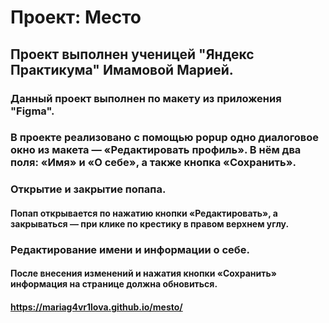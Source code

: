 # Проект: Место

## Проект выполнен ученицей "Яндекс Практикума" Имамовой Марией.
### Данный проект выполнен по макету из приложения "Figma".
### В проекте реализовано с помощью popup одно диалоговое окно из макета — «Редактировать профиль». В нём два поля: «Имя» и «О себе», а также кнопка «Сохранить».
### Открытие и закрытие попапа.
#### Попап открывается по нажатию кнопки «Редактировать», а закрываться — при клике по крестику в правом верхнем углу.
### Редактирование имени и информации о себе.
#### После внесения изменений и нажатия кнопки «Сохранить» информация на странице должна обновиться.
####  https://mariag4vr1lova.github.io/mesto/
